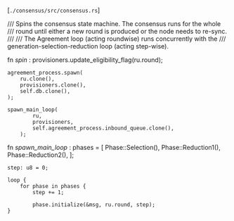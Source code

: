 [`./consensus/src/consensus.rs`]

/// Spins the consensus state machine. The consensus runs for the whole
/// round until either a new round is produced or the node needs to re-sync.
///
/// The Agreement loop (acting roundwise) runs concurrently with the
/// generation-selection-reduction loop (acting step-wise).

fn *spin* :
    provisioners.update_eligibility_flag(ru.round);

    agreement_process.spawn(
        ru.clone(),
        provisioners.clone(),
        self.db.clone(),
    );

    spawn_main_loop(
            ru,
            provisioners,
            self.agreement_process.inbound_queue.clone(),
        );

fn *spawn_main_loop* :
    phases = [
                Phase::Selection(),
                Phase::Reduction1(),
                Phase::Reduction2(),
            ];
    
    step: u8 = 0;

    loop {
        for phase in phases {
            step += 1;

            phase.initialize(&msg, ru.round, step);
    }